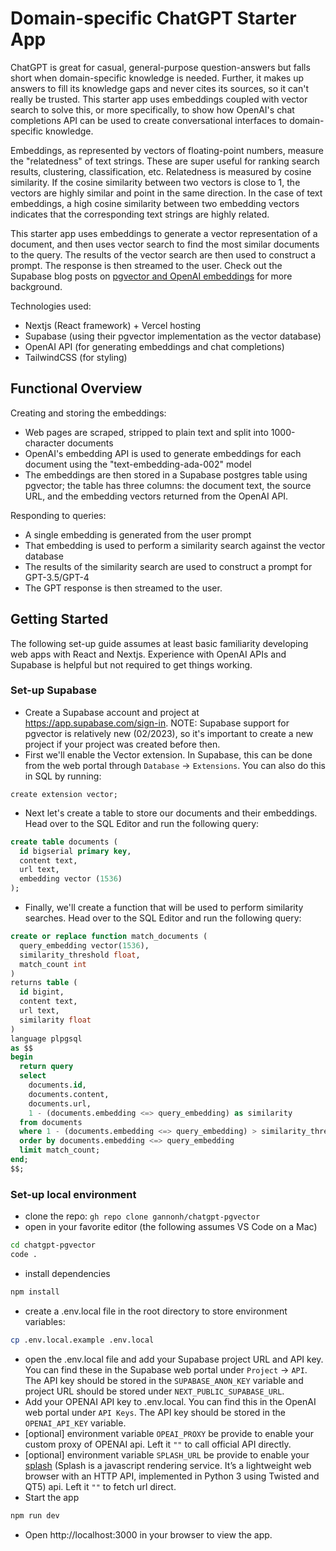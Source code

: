 # Domain-specific ChatGPT Starter App

ChatGPT is great for casual, general-purpose question-answers but falls short when domain-specific knowledge is needed. Further, it makes up answers to fill its knowledge gaps and never cites its sources, so it can't really be trusted. This starter app uses embeddings coupled with vector search to solve this, or more specifically, to show how OpenAI's chat completions API can be used to create conversational interfaces to domain-specific knowledge.

Embeddings, as represented by vectors of floating-point numbers, measure the "relatedness" of text strings. These are super useful for ranking search results, clustering, classification, etc. Relatedness is measured by cosine similarity. If the cosine similarity between two vectors is close to 1, the vectors are highly similar and point in the same direction. In the case of text embeddings, a high cosine similarity between two embedding vectors indicates that the corresponding text strings are highly related.

This starter app uses embeddings to generate a vector representation of a document, and then uses vector search to find the most similar documents to the query. The results of the vector search are then used to construct a prompt. The response is then streamed to the user. Check out the Supabase blog posts on [pgvector and OpenAI embeddings](https://supabase.com/blog/openai-embeddings-postgres-vector) for more background.

Technologies used:

- Nextjs (React framework) + Vercel hosting
- Supabase (using their pgvector implementation as the vector database)
- OpenAI API (for generating embeddings and chat completions)
- TailwindCSS (for styling)

## Functional Overview

Creating and storing the embeddings:

- Web pages are scraped, stripped to plain text and split into 1000-character documents
- OpenAI's embedding API is used to generate embeddings for each document using the "text-embedding-ada-002" model
- The embeddings are then stored in a Supabase postgres table using pgvector; the table has three columns: the document text, the source URL, and the embedding vectors returned from the OpenAI API.

Responding to queries:

- A single embedding is generated from the user prompt
- That embedding is used to perform a similarity search against the vector database
- The results of the similarity search are used to construct a prompt for GPT-3.5/GPT-4
- The GPT response is then streamed to the user.

## Getting Started

The following set-up guide assumes at least basic familiarity developing web apps with React and Nextjs. Experience with OpenAI APIs and Supabase is helpful but not required to get things working.

### Set-up Supabase

- Create a Supabase account and project at https://app.supabase.com/sign-in. NOTE: Supabase support for pgvector is relatively new (02/2023), so it's important to create a new project if your project was created before then.
- First we'll enable the Vector extension. In Supabase, this can be done from the web portal through `Database` → `Extensions`. You can also do this in SQL by running:

```
create extension vector;
```

- Next let's create a table to store our documents and their embeddings. Head over to the SQL Editor and run the following query:

```sql
create table documents (
  id bigserial primary key,
  content text,
  url text,
  embedding vector (1536)
);
```

- Finally, we'll create a function that will be used to perform similarity searches. Head over to the SQL Editor and run the following query:

```sql
create or replace function match_documents (
  query_embedding vector(1536),
  similarity_threshold float,
  match_count int
)
returns table (
  id bigint,
  content text,
  url text,
  similarity float
)
language plpgsql
as $$
begin
  return query
  select
    documents.id,
    documents.content,
    documents.url,
    1 - (documents.embedding <=> query_embedding) as similarity
  from documents
  where 1 - (documents.embedding <=> query_embedding) > similarity_threshold
  order by documents.embedding <=> query_embedding
  limit match_count;
end;
$$;
```

### Set-up local environment

- clone the repo: `gh repo clone gannonh/chatgpt-pgvector`
- open in your favorite editor (the following assumes VS Code on a Mac)

```bash
cd chatgpt-pgvector
code .
```

- install dependencies

```bash
npm install
```

- create a .env.local file in the root directory to store environment variables:

```bash
cp .env.local.example .env.local
```

- open the .env.local file and add your Supabase project URL and API key. You can find these in the Supabase web portal under `Project` → `API`. The API key should be stored in the `SUPABASE_ANON_KEY` variable and project URL should be stored under `NEXT_PUBLIC_SUPABASE_URL`.
- Add your OPENAI API key to .env.local. You can find this in the OpenAI web portal under `API Keys`. The API key should be stored in the `OPENAI_API_KEY` variable.
- [optional] environment variable `OPEAI_PROXY` be provide to enable your custom proxy of OPENAI api. Left it `""` to call official API directly.
- [optional] environment variable `SPLASH_URL` be provide to enable your [splash](https://splash.readthedocs.io/en/stable/index.html) (Splash is a javascript rendering service. It’s a lightweight web browser with an HTTP API, implemented in Python 3 using Twisted and QT5) api. Left it `""` to fetch url direct.
- Start the app

```bash
npm run dev
```

- Open http://localhost:3000 in your browser to view the app.
